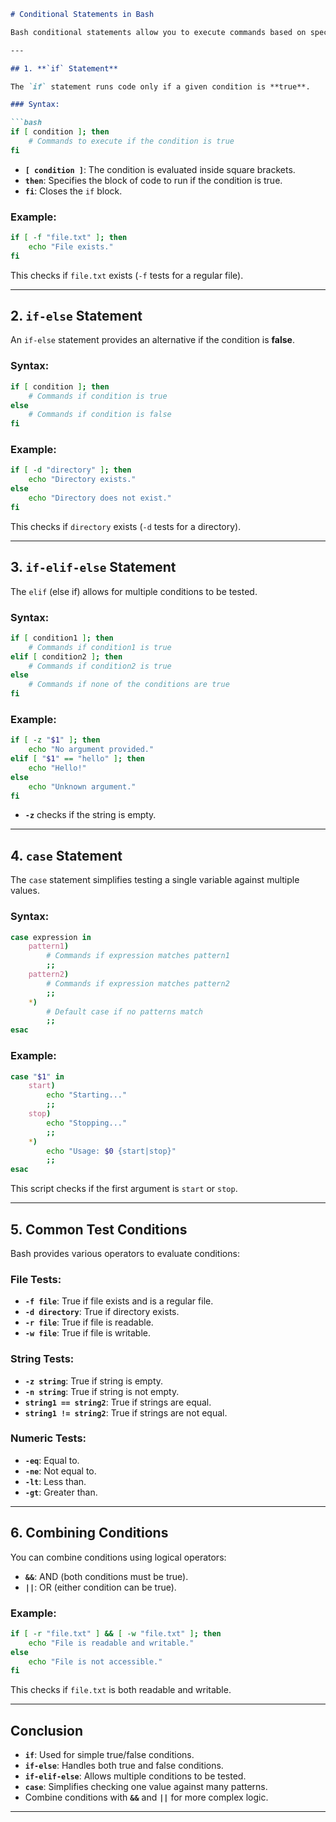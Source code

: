 ```md
# Conditional Statements in Bash

Bash conditional statements allow you to execute commands based on specific conditions. The most common structures are `if`, `else`, `elif`, and `case`. These are useful for handling different scenarios in a script, like checking file existence, comparing strings, or making decisions based on user input.

---

## 1. **`if` Statement**

The `if` statement runs code only if a given condition is **true**.

### Syntax:

```bash
if [ condition ]; then
    # Commands to execute if the condition is true
fi
```

- **`[ condition ]`**: The condition is evaluated inside square brackets.
- **`then`**: Specifies the block of code to run if the condition is true.
- **`fi`**: Closes the `if` block.

### Example:

```bash
if [ -f "file.txt" ]; then
    echo "File exists."
fi
```
This checks if `file.txt` exists (`-f` tests for a regular file).

---

## 2. **`if-else` Statement**

An `if-else` statement provides an alternative if the condition is **false**.

### Syntax:

```bash
if [ condition ]; then
    # Commands if condition is true
else
    # Commands if condition is false
fi
```

### Example:

```bash
if [ -d "directory" ]; then
    echo "Directory exists."
else
    echo "Directory does not exist."
fi
```
This checks if `directory` exists (`-d` tests for a directory).

---

## 3. **`if-elif-else` Statement**

The `elif` (else if) allows for multiple conditions to be tested.

### Syntax:

```bash
if [ condition1 ]; then
    # Commands if condition1 is true
elif [ condition2 ]; then
    # Commands if condition2 is true
else
    # Commands if none of the conditions are true
fi
```

### Example:

```bash
if [ -z "$1" ]; then
    echo "No argument provided."
elif [ "$1" == "hello" ]; then
    echo "Hello!"
else
    echo "Unknown argument."
fi
```
- **`-z`** checks if the string is empty.

---

## 4. **`case` Statement**

The `case` statement simplifies testing a single variable against multiple values.

### Syntax:

```bash
case expression in
    pattern1)
        # Commands if expression matches pattern1
        ;;
    pattern2)
        # Commands if expression matches pattern2
        ;;
    *)
        # Default case if no patterns match
        ;;
esac
```

### Example:

```bash
case "$1" in
    start)
        echo "Starting..."
        ;;
    stop)
        echo "Stopping..."
        ;;
    *)
        echo "Usage: $0 {start|stop}"
        ;;
esac
```
This script checks if the first argument is `start` or `stop`.

---

## 5. **Common Test Conditions**

Bash provides various operators to evaluate conditions:

### File Tests:
- **`-f file`**: True if file exists and is a regular file.
- **`-d directory`**: True if directory exists.
- **`-r file`**: True if file is readable.
- **`-w file`**: True if file is writable.

### String Tests:
- **`-z string`**: True if string is empty.
- **`-n string`**: True if string is not empty.
- **`string1 == string2`**: True if strings are equal.
- **`string1 != string2`**: True if strings are not equal.

### Numeric Tests:
- **`-eq`**: Equal to.
- **`-ne`**: Not equal to.
- **`-lt`**: Less than.
- **`-gt`**: Greater than.

---

## 6. **Combining Conditions**

You can combine conditions using logical operators:

- **`&&`**: AND (both conditions must be true).
- **`||`**: OR (either condition can be true).

### Example:

```bash
if [ -r "file.txt" ] && [ -w "file.txt" ]; then
    echo "File is readable and writable."
else
    echo "File is not accessible."
fi
```

This checks if `file.txt` is both readable and writable.

---

## Conclusion

- **`if`**: Used for simple true/false conditions.
- **`if-else`**: Handles both true and false conditions.
- **`if-elif-else`**: Allows multiple conditions to be tested.
- **`case`**: Simplifies checking one value against many patterns.
- Combine conditions with **`&&`** and **`||`** for more complex logic.

--- 